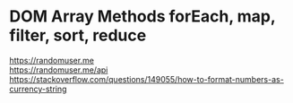 # DOM Array Methods forEach, map, filter, sort, reduce

https://randomuser.me  
https://randomuser.me/api  
https://stackoverflow.com/questions/149055/how-to-format-numbers-as-currency-string
